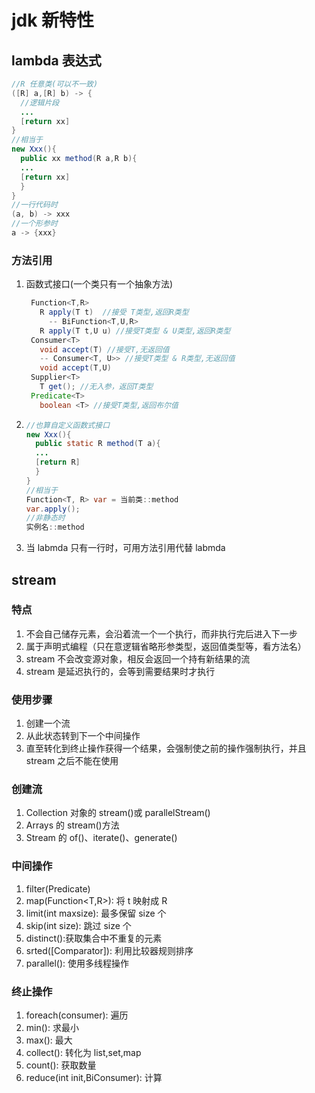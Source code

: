 # jdk 新特性

## lambda 表达式

```java
//R 任意类(可以不一致)
([R] a,[R] b) -> {
  //逻辑片段
  ...
  [return xx]
}
//相当于
new Xxx(){
  public xx method(R a,R b){
  ...
  [return xx]
  }
}
//一行代码时
(a, b) -> xxx
//一个形参时
a -> {xxx}
```

### 方法引用

1. 函数式接口(一个类只有一个抽象方法)
   ```java
    Function<T,R>
      R apply(T t)  //接受 T类型,返回R类型
        -- BiFunction<T,U,R>
      R apply(T t,U u) //接受T类型 & U类型,返回R类型
    Consumer<T>
      void accept(T) //接受T,无返回值
      -- Consumer<T, U>> //接受T类型 & R类型,无返回值
      void accept(T,U)
    Supplier<T>
      T get(); //无入参，返回T类型
    Predicate<T>
      boolean <T> //接受T类型,返回布尔值
   ```
2. ```java
   //也算自定义函数式接口
   new Xxx(){
     public static R method(T a){
     ...
     [return R]
     }
   }
   //相当于
   Function<T, R> var = 当前类::method
   var.apply();
   //非静态时
   实例名::method
   ```
3. 当 labmda 只有一行时，可用方法引用代替 labmda

## stream

### 特点

1. 不会自己储存元素，会沿着流一个一个执行，而非执行完后进入下一步
2. 属于声明式编程（只在意逻辑省略形参类型，返回值类型等，看方法名）
3. stream 不会改变源对象，相反会返回一个持有新结果的流
4. stream 是延迟执行的，会等到需要结果时才执行

### 使用步骤

1. 创建一个流
2. 从此状态转到下一个中间操作
3. 直至转化到终止操作获得一个结果，会强制使之前的操作强制执行，并且 stream 之后不能在使用

### 创建流

1. Collection 对象的 stream()或 parallelStream()
2. Arrays 的 stream()方法
3. Stream 的 of()、iterate()、generate()

### 中间操作

1. filter(Predicate)
2. map(Function<T,R>): 将 t 映射成 R
3. limit(int maxsize): 最多保留 size 个
4. skip(int size): 跳过 size 个
5. distinct():获取集合中不重复的元素
6. srted(\[Comparator\]): 利用比较器规则排序
7. parallel(): 使用多线程操作

### 终止操作

1. foreach(consumer): 遍历
2. min(): 求最小
3. max(): 最大
4. collect(): 转化为 list,set,map
5. count(): 获取数量
6. reduce(int init,BiConsumer): 计算
